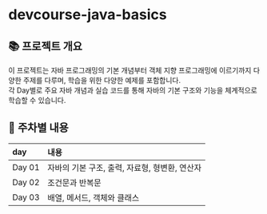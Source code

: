 # devcourse-java-basics

## 📚 프로젝트 개요
이 프로젝트는 자바 프로그래밍의 기본 개념부터 객체 지향 프로그래밍에 이르기까지 다양한 주제를 다루며, 학습을 위한 다양한 예제를 포함합니다.<br>
각 Day별로 주요 자바 개념과 실습 코드를 통해 자바의 기본 구조와 기능을 체계적으로 학습할 수 있습니다.


## 📄 주차별 내용
| day | 내용 |
|:--   |:--      |
| Day 01 | 자바의 기본 구조, 출력, 자료형, 형변환, 연산자 |
| Day 02 | 조건문과 반복문 |
| Day 03 | 배열, 메서드, 객체와 클래스 |
